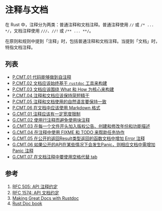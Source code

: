 # 注释与文档

在 Rust 中，注释分为两类：普通注释和文档注释。普通注释使用 `//` 或 `/* ... */`，文档注释使用 `///`、`//!` 或 `/** ... **/`。

在原则和规则中提到「注释」时，包括普通注释和文档注释。当提到「文档」时，特指文档注释。


## 列表

- [P.CMT.01 代码能够做到自注释](./comments/P.CMT.01.md)
- [P.CMT.02 文档应该始终基于 `rustdoc` 工具来构建](./comments/P.CMT.02.md)
- [P.CMT.03 文档应该围绕 What 和 How 为核心来构建](./comments/P.CMT.03.md)
- [P.CMT.04 注释和文档应该保持简短精干](./comments/P.CMT.04.md)
- [P.CMT.05 注释和文档使用的自然语言要保持一致](./comments/P.CMT.05.md)
- [P.CMT.06 在文档中应该使用 Markdown 格式](./comments/P.CMT.06.md)
- [G.CMT.01 注释应该有一定宽度限制](./comments/G.CMT.01.md)
- [G.CMT.02 使用行注释而避免使用块注释](./comments/G.CMT.02.md)
- [G.CMT.03 在每一个文件开头加入版权公告、创建和修改年份和功能描述](./comments/G.CMT.03.md)
- [G.CMT.04 在注释中使用 FIXME 和 TODO 来帮助任务协作](./comments/G.CMT.04.md)
- [G.CMT.05 在公开的返回Result类型返回的函数文档中增加 Error 注释](./comments/G.CMT.05.md)
- [G.CMT.06 如果公开的API在某些情况下会发生Panic，则相应文档中需增加 Panic 注释](./comments/G.CMT.06.md)
- [G.CMT.07 在文档注释中要使用空格代替 tab](./comments/G.CMT.07.md)


## 参考

1. [RFC 505: API 注释约定](https://github.com/rust-lang/rfcs/blob/master/text/0505-api-comment-conventions.md)
2. [RFC 1574: API 文档约定](https://github.com/rust-lang/rfcs/blob/master/text/1574-more-api-documentation-conventions.md)
3. [Making Great Docs with Rustdoc](https://www.tangramvision.com/blog/making-great-docs-with-rustdoc)
4. [Rust Doc book](https://doc.rust-lang.org/rustdoc/what-is-rustdoc.html)

